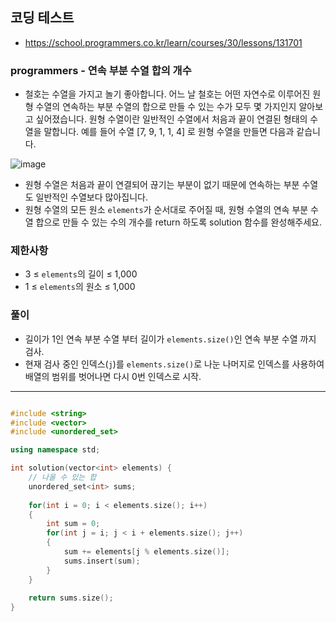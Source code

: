 ## 코딩 테스트
- https://school.programmers.co.kr/learn/courses/30/lessons/131701

### programmers - 연속 부분 수열 합의 개수

- 철호는 수열을 가지고 놀기 좋아합니다. 어느 날 철호는 어떤 자연수로 이루어진 원형 수열의 연속하는 부분 수열의 합으로 만들 수 있는 수가 모두 몇 가지인지 알아보고 싶어졌습니다. 원형 수열이란 일반적인 수열에서 처음과 끝이 연결된 형태의 수열을 말합니다. 예를 들어 수열 [7, 9, 1, 1, 4] 로 원형 수열을 만들면 다음과 같습니다.

![image](https://github.com/user-attachments/assets/96f1bdca-7d66-4fdb-a6a3-6f92e26d4af7)

- 원형 수열은 처음과 끝이 연결되어 끊기는 부분이 없기 때문에 연속하는 부분 수열도 일반적인 수열보다 많아집니다.
- 원형 수열의 모든 원소 `elements`가 순서대로 주어질 때, 원형 수열의 연속 부분 수열 합으로 만들 수 있는 수의 개수를 return 하도록 solution 함수를 완성해주세요.

### 제한사항
- 3 ≤ `elements`의 길이 ≤ 1,000
- 1 ≤ `elements`의 원소 ≤ 1,000

### 풀이
- 길이가 1인 연속 부분 수열 부터 길이가 `elements.size()`인 연속 부분 수열 까지 검사.
- 현재 검사 중인 인덱스(`j`)를 `elements.size()`로 나눈 나머지로 인덱스를 사용하여 배열의 범위를 벗어나면 다시 0번 인덱스로 시작.

***
```c++

#include <string>
#include <vector>
#include <unordered_set>

using namespace std;

int solution(vector<int> elements) {
    // 나올 수 있는 합
    unordered_set<int> sums;
    
    for(int i = 0; i < elements.size(); i++)
    {
        int sum = 0;
        for(int j = i; j < i + elements.size(); j++)
        {
            sum += elements[j % elements.size()];
            sums.insert(sum);
        }
    }
    
    return sums.size();
}

```
